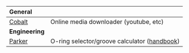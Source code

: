 | General                                                                                                              |                                                                                                                                                  |
| :------------------------------------------------------------------------------------------------------------------- | :----------------------------------------------------------------------------------------------------------------------------------------------- |
| [Cobalt](https://cobalt.tools/)                                                                                      | Online media downloader (youtube, etc)                                                                                                           |
| **Engineering**                                                                                                      |                                                                                                                                                  |
| [Parker](https://divapps.parker.com/divapps/oring/ORingSelector/?LangID=EN&lang=en&cntry=us/17061&LangSrcType=local) | O-ring selector/groove calculator ([handbook](https://www.parker.com/content/dam/Parker-com/Literature/O-Ring-Division-Literature/ORD-5700.pdf)) |
